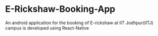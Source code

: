 # E-Rickshaw-Booking-App
An android application for the booking of E-rickshaw at IIT Jodhpur(IITJ) campus is developed using React-Native
